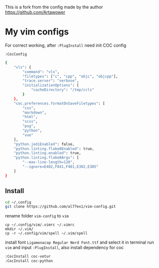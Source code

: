 This is a fork from the config made by the author https://github.com/Artawower


# My vim configs


For correct working, after `:PlugInstall` need init COC config

`:CocConfig`

```bash
{
	"vls": {
		"command": "vls",
		"filetypes": ["c", "cpp", "objc", "objcpp"],
		"trace.server": "verbose",
		"initializationOptions": {
			"cacheDirectory": "/tmp/ccls"
		}
	},
	"coc.preferences.formatOnSaveFiletypes": [
		"css",
		"markdown",
		"html",
		"scss",
		"pug",
		"python",
		"vue"
	],
	"python.jediEnabled": false,
	"python.linting.flake8Enabled": true,
	"python.linting.enabled": true,
	"python.linting.flake8Args": [
		"--max-line-length=120",
		"--ignore=E402,F841,F401,E302,E305"
	]
}
```
## Install

```bash 
cd ~/.config
git clone https://github.com/al77ex1/vim-config.git
```
rename folder `vim-config` to `vim`
```
cp ~/.config/vim/.vimrc ~/.vimrc
mkdir ~/.vim/
cp -r ~/.config/vim/spell ~/.vim/spell
```

install font `Ligamonacop Regular Nerd Font.ttf` and select it in terminal
run `vim` and input `:PlugInstall`, also install dependency for coc
```bash
:CocInstall coc-vetur
:CocInstall coc-python
```
